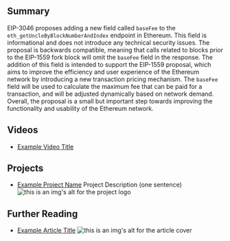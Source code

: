 ## Summary

EIP-3046 proposes adding a new field called `baseFee` to the `eth_getUncleByBlockNumberAndIndex` endpoint in Ethereum. This field is informational and does not introduce any technical security issues. The proposal is backwards compatible, meaning that calls related to blocks prior to the EIP-1559 fork block will omit the `baseFee` field in the response. The addition of this field is intended to support the EIP-1559 proposal, which aims to improve the efficiency and user experience of the Ethereum network by introducing a new transaction pricing mechanism. The `baseFee` field will be used to calculate the maximum fee that can be paid for a transaction, and will be adjusted dynamically based on network demand. Overall, the proposal is a small but important step towards improving the functionality and usability of the Ethereum network.

## Videos

- [Example Video Title](https://www.youtube.com/watch?v=TDGq4aeevgY)

## Projects

- [Example Project Name](https://xxxx.xxx/xxxxx) Project Description (one sentence) ![this is an img's alt for the project logo](https://xxxx.xxx/project-logo.xxx)

## Further Reading

- [Example Article Title](https://xxxx.xxx/xxxxx) ![this is an img's alt for the article cover](https://xxxx.xxx/article-cover.xxx)
